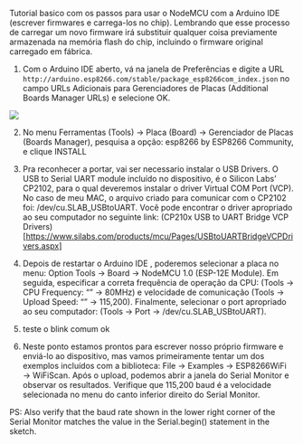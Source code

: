 Tutorial basico com os passos para usar o NodeMCU com a Arduino IDE (escrever firmwares e carrega-los no chip). Lembrando que esse processo de carregar um novo firmware irá substituir qualquer coisa previamente armazenada na memória flash do chip, incluindo o firmware original carregado em fábrica. 

1. Com o Arduino IDE aberto, vá na janela de Preferências e digite a URL `http://arduino.esp8266.com/stable/package_esp8266com_index.json` no campo URLs Adicionais para Gerenciadores de Placas (Additional Boards Manager URLs) e selecione OK.

<img src="public/nodemcu/01.png" />

2. No menu Ferramentas (Tools) → Placa (Board) → Gerenciador de Placas (Boards Manager), pesquisa a opção: esp8266 by ESP8266 Community, e clique INSTALL

3. Pra reconhecer a portar, vai ser necessario instalar o USB Drivers. O USB to Serial UART module incluído no dispositivo, é o  Silicon Labs’ CP2102, para o qual deveremos instalar o driver Virtual COM Port (VCP). No caso de meu MAC, o arquivo criado para comunicar com o CP2102 foi:  /dev/cu.SLAB_USBtoUART. Você pode encontrar o driver apropriado ao seu computador no seguinte link: (CP210x USB to UART Bridge VCP Drivers)[https://www.silabs.com/products/mcu/Pages/USBtoUARTBridgeVCPDrivers.aspx]

4. Depois de restartar o Arduino IDE , poderemos selecionar a placa no menu: Option Tools → Board → NodeMCU 1.0 (ESP-12E Module). Em seguida, especificar a correta frequência de operação da CPU: (Tools → CPU Frequency: “” → 80MHz) e velocidade de comunicação (Tools → Upload Speed: “” → 115,200). Finalmente, selecionar o port apropriado ao seu computador: (Tools → Port → /dev/cu.SLAB_USBtoUART).

5. teste o blink comum ok

6. Neste ponto estamos prontos para escrever nosso próprio firmware e enviá-lo ao dispositivo, mas vamos primeiramente tentar um dos exemplos incluídos com a biblioteca: File → Examples → ESP8266WiFi → WiFiScan. Após o upload, podemos abrir a janela do Serial Monitor e observar os resultados. Verifique que 115,200 baud é a velocidade selecionada no menu do canto inferior direito do Serial Monitor.

PS: Also verify that the baud rate shown in the lower right corner of the Serial Monitor matches the value in the Serial.begin() statement in the sketch.
